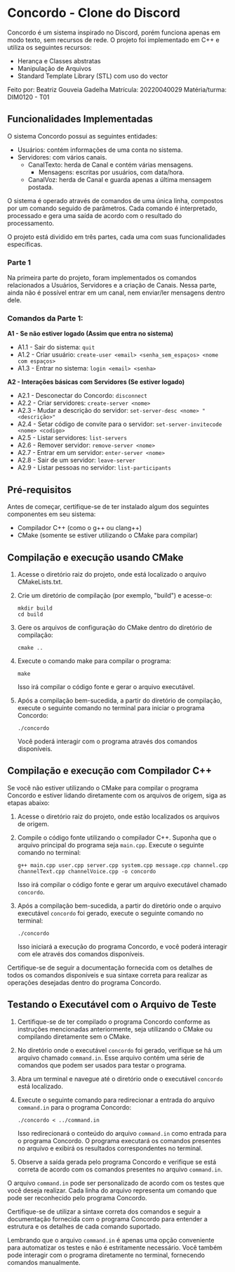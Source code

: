 # Concordo - Clone do Discord

Concordo é um sistema inspirado no Discord, porém funciona apenas em modo texto, sem recursos de rede. O projeto foi implementado em C++ e utiliza os seguintes recursos:

- Herança e Classes abstratas
- Manipulação de Arquivos
- Standard Template Library (STL) com uso do vector

Feito por: Beatriz Gouveia Gadelha
Matrícula: 20220040029
Matéria/turma: DIM0120 - T01

## Funcionalidades Implementadas

O sistema Concordo possui as seguintes entidades:

- Usuários: contém informações de uma conta no sistema.
- Servidores: com vários canais.
  - CanalTexto: herda de Canal e contém várias mensagens.
    - Mensagens: escritas por usuários, com data/hora.
  - CanalVoz: herda de Canal e guarda apenas a última mensagem postada.
  
O sistema é operado através de comandos de uma única linha, compostos por um comando seguido de parâmetros. Cada comando é interpretado, processado e gera uma saída de acordo com o resultado do processamento.

O projeto está dividido em três partes, cada uma com suas funcionalidades específicas.

### Parte 1

Na primeira parte do projeto, foram implementados os comandos relacionados a Usuários, Servidores e a criação de Canais. Nessa parte, ainda não é possível entrar em um canal, nem enviar/ler mensagens dentro dele.

### Comandos da Parte 1:

**A1 - Se não estiver logado (Assim que entra no sistema)**

- A1.1 - Sair do sistema: `quit`
- A1.2 - Criar usuário: `create-user <email> <senha_sem_espaços> <nome com espaços>`
- A1.3 - Entrar no sistema: `login <email> <senha>`

**A2 - Interações básicas com Servidores (Se estiver logado)**

- A2.1 - Desconectar do Concordo: `disconnect`
- A2.2 - Criar servidores: `create-server <nome>`
- A2.3 - Mudar a descrição do servidor: `set-server-desc <nome> "<descrição>"`
- A2.4 - Setar código de convite para o servidor: `set-server-invitecode <nome> <codigo>`
- A2.5 - Listar servidores: `list-servers`
- A2.6 - Remover servidor: `remove-server <nome>`
- A2.7 - Entrar em um servidor: `enter-server <nome>`
- A2.8 - Sair de um servidor: `leave-server`
- A2.9 - Listar pessoas no servidor: `list-participants`

## Pré-requisitos
Antes de começar, certifique-se de ter instalado algum dos seguintes componentes em seu sistema:

- Compilador C++ (como o g++ ou clang++)
- CMake (somente se estiver utilizando o CMake para compilar)

## Compilação e execução usando CMake

1. Acesse o diretório raiz do projeto, onde está localizado o arquivo CMakeLists.txt.
2. Crie um diretório de compilação (por exemplo, "build") e acesse-o:
   ```
   mkdir build
   cd build
   ```
3. Gere os arquivos de configuração do CMake dentro do diretório de compilação:
   ```
   cmake ..
   ```
4. Execute o comando make para compilar o programa:
   ```
   make
   ```
   Isso irá compilar o código fonte e gerar o arquivo executável.
   
5. Após a compilação bem-sucedida, a partir do diretório de compilação, execute o seguinte comando no terminal para iniciar o programa Concordo:
   ```
   ./concordo
   ```
   Você poderá interagir com o programa através dos comandos disponíveis.

## Compilação e execução com Compilador C++

Se você não estiver utilizando o CMake para compilar o programa Concordo e estiver lidando diretamente com os arquivos de origem, siga as etapas abaixo:

1. Acesse o diretório raiz do projeto, onde estão localizados os arquivos de origem.
2. Compile o código fonte utilizando o compilador C++. Suponha que o arquivo principal do programa seja `main.cpp`. Execute o seguinte comando no terminal:
   ```
   g++ main.cpp user.cpp server.cpp system.cpp message.cpp channel.cpp channelText.cpp channelVoice.cpp -o concordo
   ```
   Isso irá compilar o código fonte e gerar um arquivo executável chamado `concordo`.

3. Após a compilação bem-sucedida, a partir do diretório onde o arquivo executável `concordo` foi gerado, execute o seguinte comando no terminal:
   ```
   ./concordo
   ```
   Isso iniciará a execução do programa Concordo, e você poderá interagir com ele através dos comandos disponíveis.

Certifique-se de seguir a documentação fornecida com os detalhes de todos os comandos disponíveis e sua sintaxe correta para realizar as operações desejadas dentro do programa Concordo. 

## Testando o Executável com o Arquivo de Teste

1. Certifique-se de ter compilado o programa Concordo conforme as instruções mencionadas anteriormente, seja utilizando o CMake ou compilando diretamente sem o CMake.

2. No diretório onde o executável `concordo` foi gerado, verifique se há um arquivo chamado `command.in`. Esse arquivo contém uma série de comandos que podem ser usados para testar o programa.

3. Abra um terminal e navegue até o diretório onde o executável `concordo` está localizado.

4. Execute o seguinte comando para redirecionar a entrada do arquivo `command.in` para o programa Concordo:
   ```
   ./concordo < ../command.in
   ```
   Isso redirecionará o conteúdo do arquivo `command.in` como entrada para o programa Concordo. O programa executará os comandos presentes no arquivo e exibirá os resultados correspondentes no terminal.

5. Observe a saída gerada pelo programa Concordo e verifique se está correta de acordo com os comandos presentes no arquivo `command.in`.

O arquivo `command.in` pode ser personalizado de acordo com os testes que você deseja realizar. Cada linha do arquivo representa um comando que pode ser reconhecido pelo programa Concordo.

Certifique-se de utilizar a sintaxe correta dos comandos e seguir a documentação fornecida com o programa Concordo para entender a estrutura e os detalhes de cada comando suportado.

Lembrando que o arquivo `command.in` é apenas uma opção conveniente para automatizar os testes e não é estritamente necessário. Você também pode interagir com o programa diretamente no terminal, fornecendo comandos manualmente.